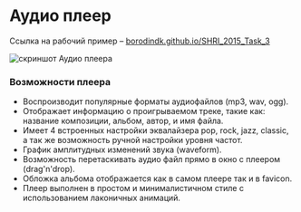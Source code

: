 Аудио плеер
========

Ссылка на рабочий пример – [borodindk.github.io/SHRI_2015_Task_3](http://borodindk.github.io/SHRI_2015_Task_3)

![скриншот Аудио плеера](http://denisborodin.ru/projects/yandex_shri/github_img/shri_task_3.jpg?2)

### Возможности плеера
* Воспроизводит популярные форматы аудиофайлов (mp3, wav, ogg).
* Отображает информацию о проигрываемом треке, такие как: название композиции, альбом, автор, и имя файла.
* Имеет 4 встроенных настройки эквалайзера pop, rock, jazz, classic, а так же возможность ручной настройки уровня частот.
* График амплитудных изменений звука (waveform).
* Возможность перетаскивать аудио файл прямо в окно с плеером (drag'n'drop).
* Обложка альбома отображается как в самом плеере так и в favicon.
* Плеер выполнен в простом и минималистичном стиле с использованием лаконичных анимаций.